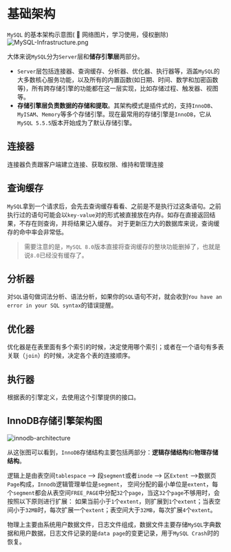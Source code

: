 # 基础架构

`MySQL` 的基本架构示意图( :flags: 网络图片，学习使用，侵权删除)
![MySQL-Infrastructure.png](/img/mysql/MySQL-Infrastructure.png)

大体来说`MySQL`分为`Server`层和**储存引擎层**两部分。
- `Server`层包括连接器、查询缓存、分析器、优化器、执行器等，涵盖`MySQL`的大多数核心服务功能，以及所有的内置函数(如日期、时间、数学和加密函数等)，所有跨存储引擎的功能都在这一层实现，比如存储过程、触发器、视图等。
- **存储引擎层负责数据的存储和提取**。其架构模式是插件式的，支持`InnoDB`、`MyISAM`、`Memory`等多个存储引擎。现在最常用的存储引擎是`InnoDB`，它从`MySQL 5.5.5`版本开始成为了默认存储引擎。

## 连接器

连接器负责跟客户端建立连接、获取权限、维持和管理连接

## 查询缓存

`MySQL`拿到一个请求后，会先去查询缓存看看、之前是不是执行过这条语句。之前执行过的语句可能会以`key-value`对的形式被直接放在内存。如存在直接返回结果，不存在则查询，并将结果记入缓存。
对于更新压力大的数据库来说，查询缓存的命中率会非常低。

> 需要注意的是，`MySQL 8.0`版本直接将查询缓存的整块功能删掉了，也就是说`8.0`已经没有缓存了。

## 分析器

对`SQL`语句做词法分析、语法分析，如果你的`SQL`语句不对，就会收到`You have an error in your SQL syntax`的错误提醒。

## 优化器

优化器是在表里面有多个索引的时候，决定使用哪个索引；或者在一个语句有多表关联（`join`）的时候，决定各个表的连接顺序。

## 执行器

根据表的引擎定义，去使用这个引擎提供的接口。

## InnoDB存储引擎架构图

![innodb-architecture](/img/mysql/innodb-architecture.png)

从这张图可以看到，`InnoDB`存储结构主要包括两部分：**逻辑存储结构**和**物理存储结构**。

逻辑上是由表空间`tablespace` —>  段`segment`或者`inode` —> 区`Extent` ——>数据页`Page`构成，`Innodb`逻辑管理单位是`segment`，
空间分配的最小单位是`extent`，每个`segment`都会从表空间`FREE_PAGE`中分配`32`个`page`，当这`32`个`page`不够用时，会按照以下原则进行扩展：
如果当前小于`1`个`extent`，则扩展到`1`个`extent`；当表空间小于`32MB`时，每次扩展一个`extent`；表空间大于`32MB`，每次扩展`4`个`extent`。

物理上主要由系统用户数据文件，日志文件组成，数据文件主要存储`MySQL`字典数据和用户数据，日志文件记录的是`data page`的变更记录，用于`MySQL Crash`时的恢复。